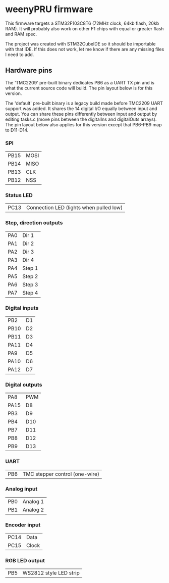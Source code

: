 # weenyPRU firmware

This firmware targets a STM32F103C8T6 (72MHz clock, 64kb flash, 20kb RAM). It will probably also work on other F1 chips with equal or greater flash and RAM spec.

The project was created with STM32CubeIDE so it should be importable with that IDE. If this does not work, let me know if there are any missing files I need to add.

## Hardware pins

The 'TMC2209' pre-built binary dedicates PB6 as a UART TX pin and is what the current source code will build. The pin layout below is for this version.

The 'default' pre-built binary is a legacy build made before TMC2209 UART support was added. It shares the 14 digital I/O equally between input and output. You can share these pins differently between input and output by editing tasks.c (move pins between the digitalIns and digitalOuts arrays). The pin layout below also applies for this version except that PB6-PB9 map to D11-D14.

### SPI
<table>
<tr><td>PB15</td><td>MOSI</td></tr>
<tr><td>PB14</td><td>MISO</td></tr>
<tr><td>PB13</td><td>CLK</td></tr>
<tr><td>PB12</td><td>NSS</td></tr>
</table>

### Status LED
<table>
<tr><td>PC13</td><td>Connection LED (lights when pulled low)</td></tr>
</table>

### Step, direction outputs
<table>
<tr><td>PA0</td><td>Dir 1</td></tr>
<tr><td>PA1</td><td>Dir 2</td></tr>
<tr><td>PA2 </td><td>Dir 3</td></tr>
<tr><td>PA3</td><td>Dir 4</td></tr>
<tr><td>PA4 </td><td>Step 1</td></tr>
<tr><td>PA5 </td><td>Step 2</td></tr>
<tr><td>PA6 </td><td>Step 3</td></tr>
<tr><td>PA7 </td><td>Step 4</td></tr>
</table>

### Digital inputs
<table>
<tr><td>PB2</td><td>D1 </td></tr>
<tr><td>PB10</td><td>D2 </td></tr>
<tr><td>PB11</td><td>D3 </td></tr>
<tr><td>PA11</td><td>D4 </td></tr>
<tr><td>PA9</td><td>D5 </td></tr>
<tr><td>PA10</td><td>D6 </td></tr>
<tr><td>PA12</td><td>D7 </td></tr>
</table>

### Digital outputs
<table>
<tr><td>PA8</td><td>PWM</td></tr>

<tr><td> PA15 </td><td>D8</td></tr>
<tr><td>PB3</td><td>D9 </td></tr>
<tr><td>PB4</td><td>D10 </td></tr>
<tr><td>PB7</td><td>D11 </td></tr>
<tr><td>PB8</td><td>D12 </td></tr>
<tr><td>PB9</td><td>D13 </td></tr>
</table>

### UART
<table>
<tr><td>PB6</td><td>TMC stepper control (one-wire)</td></tr>
</table>

### Analog input
<table>
<tr><td>PB0</td><td>Analog 1</td></tr>
<tr><td>PB1</td><td>Analog 2</td></tr>
</table>

### Encoder input
<table>
<tr><td>PC14</td><td>Data</td></tr>
<tr><td>PC15</td><td>Clock</td></tr>
</table>

### RGB LED output
<table>
<tr><td>PB5</td><td>WS2812 style LED strip</td></tr>
</table>

